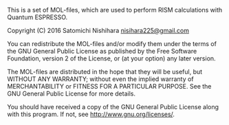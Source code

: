 This is a set of MOL-files,
which are used to perform RISM calculations with Quantum ESPRESSO.

Copyright (C) 2016 Satomichi Nishihara <nisihara225@gmail.com>

You can redistribute the MOL-files and/or modify them under the terms
of the GNU General Public License as published by the Free Software
Foundation, version 2 of the License, or (at your option) any later
version.

The MOL-files are distributed in the hope that they will be useful,
but WITHOUT ANY WARRANTY; without even the implied warranty of
MERCHANTABILITY or FITNESS FOR A PARTICULAR PURPOSE.  See the
GNU General Public License for more details.

You should have received a copy of the GNU General Public License
along with this program.  If not, see <http://www.gnu.org/licenses/>.
